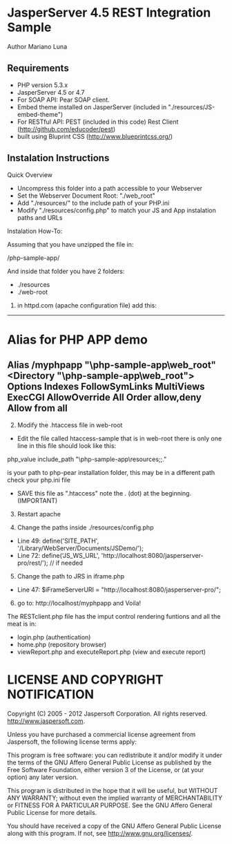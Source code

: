 JasperServer 4.5 REST Integration Sample
========================================

Author Mariano Luna

Requirements
------------

* PHP version 5.3.x
* JasperServer 4.5 or 4.7
* For SOAP API:  Pear SOAP client. 
* Embed theme installed on JasperServer (included in "./resources/JS-embed-theme")
* For RESTful API: PEST (included in this code) Rest Client (http://github.com/educoder/pest)
* built using Bluprint CSS (http://www.blueprintcss.org/)


Instalation Instructions
------------------------

Quick Overview
* Uncompress this folder into a path accessible to your Webserver
* Set the Webserver Document Root: "./web_root"
* Add "./resources/" to the include path of your PHP.ini
* Modify "./resources/config.php" to match your JS and App instalation paths and URLs

Instalation How-To:

Assuming that you have unzipped the file in:

<myfolder>/php-sample-app/

And inside that folder you have 2 folders:
- ./resources
- ./web-root

1) in httpd.com (apache configuration file) add this:
---
# Alias for PHP APP demo
Alias /myphpapp "<myfolder>\php-sample-app\web_root\"
<Directory "<myfolder>\php-sample-app\web_root\">
    Options Indexes  FollowSymLinks MultiViews ExecCGI
    AllowOverride All
    Order allow,deny
    Allow from all
</Directory>
---

2) Modify the .htaccess file in web-root
- Edit the file called htaccess-sample that is in web-root there is only one line in this file should look like this:

php_value include_path "<myfolder>\php-sample-app\resources;<myPEARinstallfolder>;."

<myPEARinstallfolder> is your path to php-pear installation folder, this may be in a different path check your php.ini file

- SAVE this file as ".htaccess" note the . (dot) at the beginning. (IMPORTANT)

3) Restart apache

4) Change the paths inside ./resources/config.php
- Line 49: define('SITE_PATH', '/Library/WebServer/Documents/JSDemo/');
- Line 72: define('JS_WS_URL', 'http://localhost:8080/jasperserver-pro/rest/');  // if needed

5) Change the path to JRS in  iframe.php
- Line 47: $iFrameServerURI = "http://localhost:8080/jasperserver-pro/";

6) go to: http://localhost/myphpapp and Voila!

The RESTclient.php file has the imput control rendering funtions and  all the meat is in:
- login.php (authentication)
- home.php (repository browser)
- viewReport.php and executeReport.php (view and execute report)


LICENSE AND COPYRIGHT NOTIFICATION
==================================

 Copyright (C) 2005 - 2012 Jaspersoft Corporation. All rights reserved.
 http://www.jaspersoft.com.

 Unless you have purchased a commercial license agreement from Jaspersoft,
 the following license terms apply:

 This program is free software: you can redistribute it and/or modify
 it under the terms of the GNU Affero General Public License as
 published by the Free Software Foundation, either version 3 of the
 License, or (at your option) any later version.

 This program is distributed in the hope that it will be useful,
 but WITHOUT ANY WARRANTY; without even the implied warranty of
 MERCHANTABILITY or FITNESS FOR A PARTICULAR PURPOSE. See the
 GNU Affero  General Public License for more details.

 You should have received a copy of the GNU Affero General Public  License
 along with this program. If not, see <http://www.gnu.org/licenses/>.
